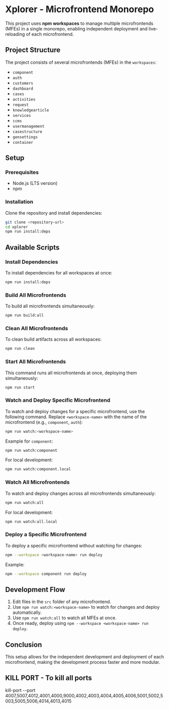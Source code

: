 # Xplorer - Microfrontend Monorepo

This project uses **npm workspaces** to manage multiple microfrontends (MFEs) in a single monorepo, enabling independent deployment and live-reloading of each microfrontend.

## Project Structure
The project consists of several microfrontends (MFEs) in the `workspaces`:
- `component`
- `auth`
- `customers`
- `dashboard`
- `cases`
- `activities`
- `request`
- `knowledgearticle`
- `services`
- `ccms`
- `usermanagement`
- `casestructure`
- `gensettings`
- `container`

## Setup

### Prerequisites
- Node.js (LTS version)
- npm

### Installation
Clone the repository and install dependencies:
```bash
git clone <repository-url>
cd xplorer
npm run install:deps
```

## Available Scripts

### Install Dependencies
To install dependencies for all workspaces at once:
```bash
npm run install:deps
```

### Build All Microfrontends
To build all microfrontends simultaneously:
```bash
npm run build:all
```

### Clean All Microfrontends
To clean build artifacts across all workspaces:
```bash
npm run clean
```

### Start All Microfrontends
This command runs all microfrontends at once, deploying them simultaneously:
```bash
npm run start
```

### Watch and Deploy Specific Microfrontend
To watch and deploy changes for a specific microfrontend, use the following command. Replace `<workspace-name>` with the name of the microfrontend (e.g., `component`, `auth`):
```bash
npm run watch:<workspace-name>
```
Example for `component`:
```bash
npm run watch:component
```

For local development:
```bash
npm run watch:component.local
```

### Watch All Microfrontends
To watch and deploy changes across all microfrontends simultaneously:
```bash
npm run watch:all
```

For local development:
```bash
npm run watch:all.local
```

### Deploy a Specific Microfrontend
To deploy a specific microfrontend without watching for changes:
```bash
npm --workspace <workspace-name> run deploy
```
Example:
```bash
npm --workspace component run deploy
```

## Development Flow

1. Edit files in the `src` folder of any microfrontend.
2. Use `npm run watch:<workspace-name>` to watch for changes and deploy automatically.
3. Use `npm run watch:all` to watch all MFEs at once.
4. Once ready, deploy using `npm --workspace <workspace-name> run deploy`.

## Conclusion
This setup allows for the independent development and deployment of each microfrontend, making the development process faster and more modular.

## KILL PORT - To kill all ports
kill-port --port 4007,5007,4012,4001,4000,9000,4002,4003,4004,4005,4006,5001,5002,5003,5005,5006,4014,4013,4015